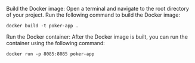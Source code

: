 Build the Docker image:
Open a terminal and navigate to the root directory of your project.
Run the following command to build the Docker image:

```
docker build -t poker-app .
```

Run the Docker container:
After the Docker image is built, you can run the container using the following command:

```
docker run -p 8085:8085 poker-app
```